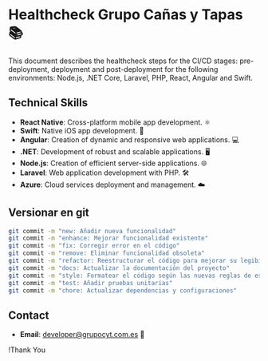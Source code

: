 # Healthcheck Grupo Cañas y Tapas 📚

This document describes the healthcheck steps for the CI/CD stages: pre-deployment, deployment and post-deployment for the following environments: Node.js, .NET Core, Laravel, PHP, React, Angular and Swift.
 

## Technical Skills

- **React Native**: Cross-platform mobile app development. ⚛️
- **Swift**: Native iOS app development. 🍎
- **Angular**: Creation of dynamic and responsive web applications. 💻
- **.NET**: Development of robust and scalable applications. 🖥️
- **Node.js**: Creation of efficient server-side applications. 🌐
- **Laravel**: Web application development with PHP. 🛠️
- **Azure**: Cloud services deployment and management. ☁️


## Versionar en git

```bash
git commit -m "new: Añadir nueva funcionalidad"
git commit -m "enhance: Mejorar funcionalidad existente"
git commit -m "fix: Corregir error en el código"
git commit -m "remove: Eliminar funcionalidad obsoleta"
git commit -m "refactor: Reestructurar el código para mejorar su legibilidad"
git commit -m "docs: Actualizar la documentación del proyecto"
git commit -m "style: Formatear el código según las nuevas reglas de estilo"
git commit -m "test: Añadir pruebas unitarias"
git commit -m "chore: Actualizar dependencias y configuraciones"

```


## Contact

- **Email**: developer@grupocyt.com.es 📧
 
!Thank You
